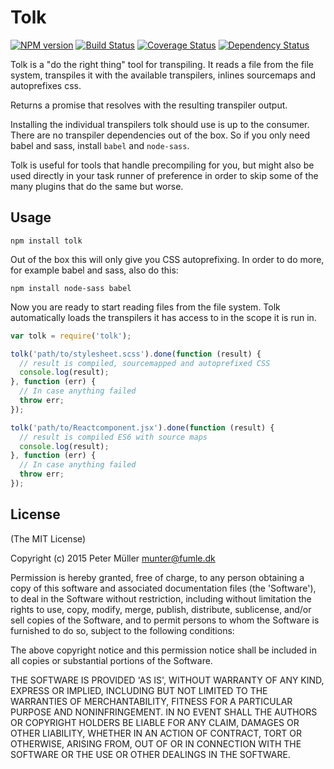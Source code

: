 Tolk
====

[![NPM version](https://badge.fury.io/js/tolk.svg)](http://badge.fury.io/js/tolk)
[![Build Status](https://travis-ci.org/Munter/tolk.svg?branch=master)](https://travis-ci.org/Munter/tolk)
[![Coverage Status](https://img.shields.io/coveralls/Munter/tolk.svg)](https://coveralls.io/r/Munter/tolk?branch=master)
[![Dependency Status](https://david-dm.org/Munter/tolk.svg)](https://david-dm.org/Munter/tolk)

Tolk is a "do the right thing" tool for transpiling. It reads a file from the file system, transpiles it with the available transpilers, inlines sourcemaps and autoprefixes css.

Returns a promise that resolves with the resulting transpiler output.

Installing the individual transpilers tolk should use is up to the consumer. There are no transpiler dependencies out of the box. So if you only need babel and sass, install `babel` and `node-sass`.

Tolk is useful for tools that handle precompiling for you, but might also be used directly in your task runner of preference in order to skip some of the many plugins that do the same but worse.


Usage
-----

```
npm install tolk
```

Out of the box this will only give you CSS autoprefixing. In order to do more, for example babel and sass, also do this:

```
npm install node-sass babel
```

Now you are ready to start reading files from the file system. Tolk automatically loads the transpilers it has access to in the scope it is run in.

```js
var tolk = require('tolk');

tolk('path/to/stylesheet.scss').done(function (result) {
  // result is compiled, sourcemapped and autoprefixed CSS
  console.log(result);
}, function (err) {
  // In case anything failed
  throw err;
});

tolk('path/to/Reactcomponent.jsx').done(function (result) {
  // result is compiled ES6 with source maps
  console.log(result);
}, function (err) {
  // In case anything failed
  throw err;
});
```


License
-------
(The MIT License)

Copyright (c) 2015 Peter Müller <munter@fumle.dk>

Permission is hereby granted, free of charge, to any person obtaining a copy of this software and associated documentation files (the 'Software'), to deal in the Software without restriction, including without limitation the rights to use, copy, modify, merge, publish, distribute, sublicense, and/or sell copies of the Software, and to permit persons to whom the Software is furnished to do so, subject to the following conditions:

The above copyright notice and this permission notice shall be included in all copies or substantial portions of the Software.

THE SOFTWARE IS PROVIDED 'AS IS', WITHOUT WARRANTY OF ANY KIND, EXPRESS OR IMPLIED, INCLUDING BUT NOT LIMITED TO THE WARRANTIES OF MERCHANTABILITY, FITNESS FOR A PARTICULAR PURPOSE AND NONINFRINGEMENT. IN NO EVENT SHALL THE AUTHORS OR COPYRIGHT HOLDERS BE LIABLE FOR ANY CLAIM, DAMAGES OR OTHER LIABILITY, WHETHER IN AN ACTION OF CONTRACT, TORT OR OTHERWISE, ARISING FROM, OUT OF OR IN CONNECTION WITH THE SOFTWARE OR THE USE OR OTHER DEALINGS IN THE SOFTWARE.

